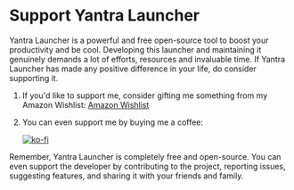# Support Yantra Launcher

Yantra Launcher is a powerful and free open-source tool to boost your productivity and be cool. Developing this launcher and maintaining it genuinely demands a lot of efforts, resources and invaluable time. If Yantra Launcher has made any positive difference in your life, do consider supporting it.

1) If you'd like to support me, consider gifting me something from my Amazon Wishlist: [Amazon Wishlist](https://www.amazon.in/hz/wishlist/ls/1B3V8DQ9RLYJJ?ref_=wl_share)
2) You can even support me by buying me a coffee:
   
   [![ko-fi](https://ko-fi.com/img/githubbutton_sm.svg)](https://ko-fi.com/F1F8UGTXP)


Remember, Yantra Launcher is completely free and open-source. You can even support the developer by contributing to the project, reporting issues, suggesting features, and sharing it with your friends and family.
